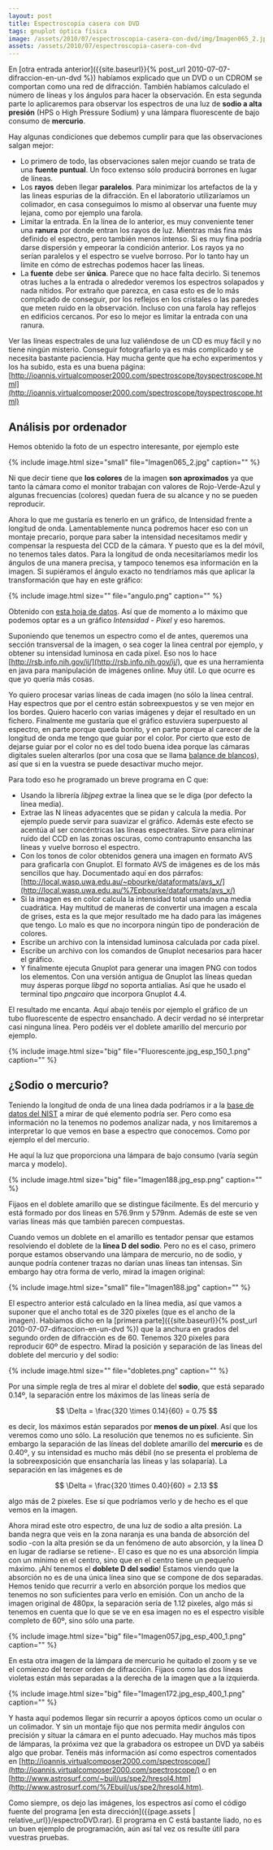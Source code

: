 ```yaml
---
layout: post
title: Espectroscopía casera con DVD
tags: gnuplot óptica física
image: /assets/2010/07/espectroscopia-casera-con-dvd/img/Imagen065_2.jpg
assets: /assets/2010/07/espectroscopia-casera-con-dvd
---
```


En [otra entrada anterior]({{site.baseurl}}{% post_url 2010-07-07-difraccion-en-un-dvd %}) habíamos explicado que un DVD o un CDROM se comportan como una red de difracción. También habíamos calculado el número de líneas y los ángulos para hacer la observación. En esta segunda parte lo aplicaremos para observar los espectros de una luz de **sodio a alta presión** (HPS o High Pressure Sodium) y una lámpara fluorescente de bajo consumo de **mercurio**.

Hay algunas condiciones que debemos cumplir para que las observaciones salgan mejor:

- Lo primero de todo, las observaciones salen mejor cuando se trata de una **fuente puntual**. Un foco extenso sólo producirá borrones en lugar de líneas.
- Los **rayos** deben llegar **paralelos**. Para minimizar los artefactos de la y las lineas espurias de la difracción. En el laboratorio utilizaríamos un colimador, en casa conseguimos lo mismo al observar una fuente muy lejana, como por ejemplo una farola.
- Limitar la entrada. En la línea de lo anterior, es muy conveniente tener una **ranura** por donde entran los rayos de luz. Mientras más fina más definido el espectro, pero también menos intenso. Si es muy fina podría darse dispersión y empeorar la condición anterior. Los rayos ya no serían paralelos y el espectro se vuelve borroso. Por lo tanto hay un límite en cómo de estrechas podemos hacer las líneas.
- La **fuente** debe ser **única**. Parece que no hace falta decirlo. Si tenemos otras luches a la entrada o alrededor veremos los espectros solapados y nada nítidos. Por extraño que parezca, en casa esto es de lo más complicado de conseguir, por los reflejos en los cristales o las paredes que meten ruido en la observación. Incluso con una farola hay reflejos en edificios cercanos. Por eso lo mejor es limitar la entrada con una ranura.

Ver las líneas espectrales de una luz valiéndose de un CD es muy fácil y no tiene ningún misterio. Conseguir fotografiarlo ya es más complicado y se necesita bastante paciencia. Hay mucha gente que ha echo experimentos y los ha subido, esta es una buena página: [http://ioannis.virtualcomposer2000.com/spectroscope/toyspectroscope.html](http://ioannis.virtualcomposer2000.com/spectroscope/toyspectroscope.html)

## Análisis por ordenador

Hemos obtenido la foto de un espectro interesante, por ejemplo este

{% include image.html size="small" file="Imagen065_2.jpg" caption="" %}

Ni que decir tiene que **los colores** de la imagen **son aproximados** ya que tanto la cámara como el monitor trabajan con valores de Rojo-Verde-Azul y algunas frecuencias (colores) quedan fuera de su alcance y no se pueden reproducir.

Ahora lo que me gustaría es tenerlo en un gráfico, de Intensidad frente a longitud de onda. Lamentablemente nunca podremos hacer eso con un montaje precario, porque para saber la intensidad necesitamos medir y compensar la respuesta del CCD de la cámara. Y puesto que es la del móvil, no tenemos tales datos. Para la longitud de onda necesitaríamos medir los ángulos de una manera precisa, y tampoco tenemos esa información en la imagen. Si supiéramos el ángulo exacto no tendríamos más que aplicar la transformación que hay en este gráfico:

{% include image.html size="" file="angulo.png" caption="" %}

Obtenido con [esta hoja de datos](https://spreadsheets.google.com/ccc?key=0AjHcMU3xvtO8dHBpdHdWQ3BNWU54MkY5bzlBTzVkQXc&amp;hl=es&amp;authkey=CIjFp_UF). Así que de momento a lo máximo que podemos optar es a un gráfico *Intensidad* - *Píxel* y eso haremos.

Suponiendo que tenemos un espectro como el de antes, queremos una sección transversal de la imagen, o sea coger la linea central por ejemplo, y obtener su intensidad luminosa en cada píxel. Eso nos lo hace [http://rsb.info.nih.gov/ij/](http://rsb.info.nih.gov/ij/), que es una herramienta en java para manipulación de imágenes online. Muy útil. Lo que ocurre es que yo quería más cosas.

Yo quiero procesar varias líneas de cada imagen (no sólo la línea central. Hay espectros que por el centro están sobreexpuestos y se ven mejor en los bordes. Quiero hacerlo con varias imágenes y dejar el resultado en un fichero. Finalmente me gustaría que el gráfico estuviera superpuesto al espectro, en parte porque queda bonito, y en parte porque al carecer de la longitud de onda me tengo que guiar por el color. Por cierto que esto de dejarse guiar por el color no es del todo buena idea porque las cámaras digitales suelen alterarlos (por una cosa que se llama [balance de blancos](http://es.wikipedia.org/wiki/Balance_de_blancos)), así que si en la vuestra se puede desactivar mucho mejor.

Para todo eso he programado un breve programa en C que:

- Usando la librería *libjpeg* extrae la linea que se le diga (por defecto la línea media).
- Extrae las N líneas adyacentes que se pidan y calcula la media. Por ejemplo puede servir para suavizar el gráfico. Además este efecto se acentúa al ser concéntricas las líneas espectrales. Sirve para eliminar ruido del CCD en las zonas oscuras, como contrapunto ensancha las líneas y vuelve borroso el espectro.
- Con los tonos de color obtenidos genera una imagen en formato AVS para graficarla con Gnuplot. El formato AVS de imágenes es de los más sencillos que hay. Documentado aquí en dos párrafos: [http://local.wasp.uwa.edu.au/~pbourke/dataformats/avs_x/](http://local.wasp.uwa.edu.au/%7Epbourke/dataformats/avs_x/)
- Si la imagen es en color calcula la intensidad total usando una media cuadrática. Hay multitud de maneras de convertir una imagen a escala de grises, esta es la que mejor resultado me ha dado para las imágenes que tengo. Lo malo es que no incorpora ningún tipo de ponderación de colores.
- Escribe un archivo con la intensidad luminosa calculada por cada píxel.
- Escribe un archivo con los comandos de Gnuplot necesarios para hacer el gráfico.
- Y finalmente ejecuta Gnuplot para generar una imagen PNG con todos los elementos. Con una versión antigua de Gnuplot las líneas quedan muy ásperas porque *libgd* no soporta antialias. Así que he usado el terminal tipo *pngcairo* que incorpora Gnuplot 4.4.

El resultado me encanta. Aquí abajo tenéis por ejemplo el gráfico de un tubo fluorescente de espectro ensanchado. A decir verdad no sé interpretar casi ninguna línea. Pero podéis ver el doblete amarillo del mercurio por ejemplo.

{% include image.html size="big" file="Fluorescente.jpg_esp_150_1.png" caption="" %}

## ¿Sodio o mercurio?

Teniendo la longitud de onda de una linea dada podríamos ir a la [base de datos del NIST](http://www.nist.gov/physlab/data/atomspec.cfm) a mirar de qué elemento podría ser. Pero como esa información no la tenemos no podemos analizar nada, y nos limitaremos a interpretar lo que vemos en base a espectro que conocemos. Como por ejemplo el del mercurio.

He aquí la luz que proporciona una lámpara de bajo consumo (varía según marca y modelo).

{% include image.html size="big" file="Imagen188.jpg_esp.png" caption="" %}

Fijaos en el doblete amarillo que se distingue fácilmente. Es del mercurio y está formado por dos líneas en 576.9nm y 579nm. Además de este se ven varias líneas más que también parecen compuestas.

Cuando vemos un doblete en el amarillo es tentador pensar que estamos resolviendo el doblete de la **línea D del sodio**. Pero no es el caso, primero porque estamos observando una lámpara de mercurio, no de sodio, y aunque podría contener trazas no darían unas líneas tan intensas. Sin embargo hay otra forma de verlo, mirad la imagen original:

{% include image.html size="small" file="Imagen188.jpg" caption="" %}

El espectro anterior está calculado en la línea media, así que vamos a suponer que el ancho total es de 320 pixeles (que es el ancho de la imagen). Habíamos dicho en la [primera parte]({{site.baseurl}}{% post_url 2010-07-07-difraccion-en-un-dvd %}) que la anchura en grados del segundo orden de difracción es de 60. Tenemos 320 pixeles para reproducir 60º de espectro. Mirad la posición y separación de las lineas del doblete del mercurio y del sodio:

{% include image.html size="" file="dobletes.png" caption="" %}

Por una simple regla de tres al mirar el doblete del **sodio**, que está separado 0.14º, la separación entre los máximos de las líneas sería de

$$
\Delta = \frac{320 \times 0.14}{60} = 0.75
$$

es decir, los máximos están separados por **menos de un píxel**. Así que los veremos como uno sólo. La resolución que tenemos no es suficiente. Sin embargo la separación de las líneas del doblete amarillo del **mercurio** es de 0.40º, y su intensidad es mucho más débil (no se presenta el problema de la sobreexposición que ensancharía las líneas y las solaparía). La separación en las imágenes es de

$$
\Delta = \frac{320 \times 0.40}{60} = 2.13
$$

algo más de 2 pixeles. Ese sí que podríamos verlo y de hecho es el que vemos en la imagen.

Ahora mirad este otro espectro, de una luz de sodio a alta presión. La banda negra que veis en la zona naranja es una banda de absorción del sodio -con la alta presión se da un fenómeno de auto absorción, y la línea D en lugar de radiarse se retiene-. El caso es que no es una absorción limpia con un mínimo en el centro, sino que en el centro tiene un pequeño máximo. ¡Ahí tenemos el **doblete D del sodio**! Estamos viendo que la absorción no es de una única línea sino que se compone de dos separadas. Hemos tenido que recurrir a verlo en absorción porque los medios que tenemos no son suficientes para verlo en emisión. Con un ancho de la imagen original de 480px, la separación sería de 1.12 pixeles, algo más si tenemos en cuenta que lo que se ve en esa imagen no es el espectro visible completo de 60º, sino sólo una parte.

{% include image.html size="big" file="Imagen057.jpg_esp_400_1.png" caption="" %}

En esta otra imagen de la lámpara de mercurio he quitado el zoom y se ve el comienzo del tercer orden de difracción. Fijaos como las dos líneas violetas están más separadas a la derecha de la imagen que a la izquierda.

{% include image.html size="big" file="Imagen172.jpg_esp_400_1.png" caption="" %}

Y hasta aquí podemos llegar sin recurrir a apoyos ópticos como un ocular o un colimador. Y sin un montaje fijo que nos permita medir ángulos con precisión y situar la cámara en el punto adecuado. Hay muchos más tipos de lámparas, la próxima vez que la grabadora os estropee un DVD ya sabéis algo que probar. Tenéis más información así como espectros comentados en [http://ioannis.virtualcomposer2000.com/spectroscope/](http://ioannis.virtualcomposer2000.com/spectroscope/) o en [http://www.astrosurf.com/~buil/us/spe2/hresol4.htm](http://www.astrosurf.com/%7Ebuil/us/spe2/hresol4.htm).

Como siempre, os dejo las imágenes, los espectros así como el código fuente del programa [en esta dirección]({{page.assets | relative_url}}/espectroDVD.rar). El programa en C está bastante liado, no es un buen ejemplo de programación, aún así tal vez os resulte útil para vuestras pruebas.

